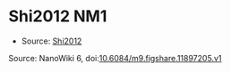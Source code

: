 <a name="material" />

# Shi2012 NM1
<script type="application/ld+json">
  {
    "@context": "https://schema.org/",
    "@type": "ChemicalSubstance",
    "@id": "https://egonw.github.io/nanowiki/nanowiki141.html#material",
    "http://purl.org/dc/terms/conformsTo":
      {
        "@type": "CreativeWork",
        "@id": "https://bioschemas.org/profiles/ChemicalSubstance/0.4-RELEASE/"
      },
    "identfier": "141",
    "name": "Shi2012 NM1",
    "url": "https://egonw.github.io/nanowiki/nanowiki141.html#material",
    "sameAs": "http://127.0.0.1/mediawiki/index.php/Special:URIResolver/Shi2012_NM1"
  }
</script>


* Source: [Shi2012](Shi2012.md)


Source: NanoWiki 6, doi:[10.6084/m9.figshare.11897205.v1](https://doi.org/10.6084/m9.figshare.11897205.v1)
